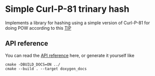 # Simple Curl-P-81 trinary hash 

Implements a library for hashing using a simple version of Curl-P-81 for doing POW according to this [TIP](https://github.com/iotaledger/tips/blob/main/tips/TIP-0012/tip-0012.md)



## API reference

You can read the [API reference](https://eddytheco.github.io/Qcurlp81/) here, or generate it yourself like
```
cmake -DBUILD_DOCS=ON ../
cmake --build . --target doxygen_docs
```
